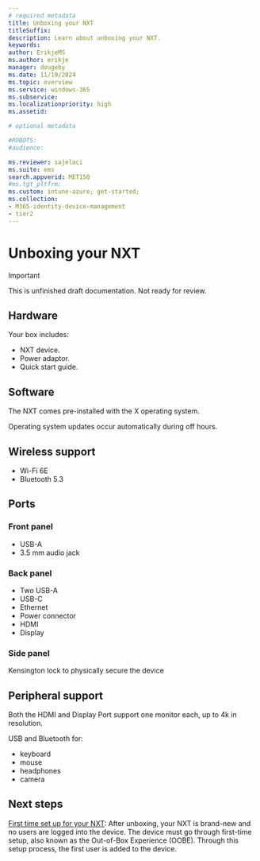 ```yaml
---
# required metadata
title: Unboxing your NXT
titleSuffix:
description: Learn about unboxing your NXT.
keywords:
author: ErikjeMS  
ms.author: erikje
manager: dougeby
ms.date: 11/19/2024
ms.topic: overview
ms.service: windows-365
ms.subservice:
ms.localizationpriority: high
ms.assetid: 

# optional metadata

#ROBOTS:
#audience:

ms.reviewer: sajelaci
ms.suite: ems
search.appverid: MET150
#ms.tgt_pltfrm:
ms.custom: intune-azure; get-started;
ms.collection:
- M365-identity-device-management
- tier2
---
```


# Unboxing your NXT

> [!IMPORTANT]
> This is unfinished draft documentation. Not ready for review.

## Hardware

Your box includes:

- NXT device.
- Power adaptor.
- Quick start guide.

## Software

The NXT comes pre-installed with the X operating system.

Operating system updates occur automatically during off hours.

## Wireless support

- Wi-Fi 6E
- Bluetooth 5.3

## Ports

### Front panel

- USB-A
- 3.5 mm audio jack

### Back panel

- Two USB-A
- USB-C
- Ethernet
- Power connector
- HDMI
- Display

### Side panel

Kensington lock to physically secure the device

## Peripheral support

Both the HDMI and Display Port support one monitor each, up to 4k in resolution.

USB and Bluetooth for:

- keyboard
- mouse
- headphones
- camera

<!-- ########################## -->
## Next steps

[First time set up for your NXT](setup.md): After unboxing, your NXT is brand-new and no users are logged into the device. The device must go through first-time setup, also known as the Out-of-Box Experience (OOBE). Through this setup process, the first user is added to the device.
